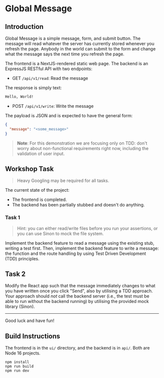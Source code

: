 # Global Message

## Introduction

Global Message is a simple message, form, and submit button. The message will read whatever the server has currently 
stored whenever you refresh the page. Anybody in the world can submit to the form and change what the message says 
the next time you refresh the page.

The frontend is a NextJS-rendered static web page. The backend is an ExpressJS RESTful API with two endpoints:

- GET `/api/v1/read`: Read the message

The response is simply text:

```txt
Hello, World!
```

- POST `/api/v1/write`: Write the message

The payload is JSON and is expected to have the general form:

```json
{
  "message": "<some_message>"
}
```

> **Note**: For this demonstration we are focusing only on TDD: don't worry about non-functional requirements right 
> now, including the validation of user input.

## Workshop Task

> Heavy Googling may be required for all tasks.

The current state of the project:

- The frontend is completed.
- The backend has been partially stubbed and doesn't do anything.

### Task 1

> Hint: you can either read/write files before you run your assertions, or you can use Sinon to mock the file system.

Implement the backend feature to read a message using the existing stub, writing a test first. Then, implement the 
backend feature to write a message: the function and the route handling by using Test Driven Development (TDD) 
principles.

## Task 2

Modify the React app such that the message immediately changes to what you have written once you click "Send", also 
by utilising a TDD approach. Your approach should _not_ call the backend server (i.e., the test must be able to run 
without the backend running) by utilising the provided mock library (Sinon).

---

Good luck and have fun!

## Build Instructions

The frontend is in the `ui/` directory, and the backend is in `api/`. Both are Node 16 projects.

```shell
npm install
npm run build
npm run dev
```
